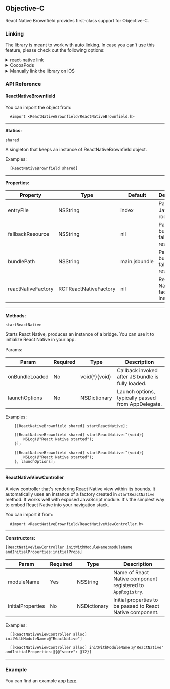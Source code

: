 ## Objective-C

React Native Brownfield provides first-class support for Objective-C.

### Linking

The library is meant to work with [auto linking](https://github.com/react-native-community/cli/blob/master/docs/autolinking.md). In case you can't use this feature, please check out the following options:

<details>
<summary>react-native link</summary>
Run the following command in your terminal:

```bash
  react-native link @callstack/react-native-brownfield
```
</details>

<details>
<summary>CocoaPods</summary>
Add the following line to your `Podfile`:

```ruby
  pod 'ReactNativeBrownfield', :path => '../node_modules/@callstack/react-native-brownfield'
```
</details>

<details>
<summary>Manually link the library on iOS</summary>

### `Open project.xcodeproj in Xcode`

Drag `ReactNativeBrownfield.xcodeproj` to your project on Xcode (usually under the Libraries group on Xcode):

![xcode-add](https://facebook.github.io/react-native/docs/assets/AddToLibraries.png)

### Link `libReactNativeBrownfield.a` binary with libraries

Click on your main project file (the one that represents the `.xcodeproj`) select `Build Phases` and drag the static library from the `Products` folder inside the Library you are importing to `Link Binary With Libraries` (or use the `+` sign and choose library from the list):

![xcode-link](https://facebook.github.io/react-native/docs/assets/AddToBuildPhases.png)
</details>

### API Reference

#### ReactNativeBrownfield

You can import the object from:

```objc
  #import <ReactNativeBrownfield/ReactNativeBrownfield.h>
```

---

**Statics:**

`shared`

A singleton that keeps an instance of ReactNativeBrownfield object.

Examples:

```objc
  [ReactNativeBrownfield shared]
```

---

**Properties:**

| Property                   | Type                    | Default        | Description                                        |
| -------------------------- | ----------------------- | -------------- | -------------------------------------------------- |
| entryFile                  | NSString                | index          | Path to JavaScript root.                           |
| fallbackResource           | NSString                | nil            | Path to bundle fallback resource.                  |
| bundlePath                 | NSString                | main.jsbundle  | Path to bundle fallback resource.                  |
| reactNativeFactory         | RCTReactNativeFactory   | nil            | React Native factory instance.                     |

---

**Methods:**

`startReactNative`

Starts React Native, produces an instance of a bridge. You can use it to initialize React Native in your app.

Params:

| Param                   | Required | Type          | Description                                           |
| ----------------------- | -------- | ------------- | ----------------------------------------------------- |
| onBundleLoaded          | No       | void(^)(void) | Callback invoked after JS bundle is fully loaded.     |
| launchOptions           | No       | NSDictionary  | Launch options, typically passed from AppDelegate.    |

Examples:

```objc
    [[ReactNativeBrownfield shared] startReactNative];
```

```objc
    [[ReactNativeBrownfield shared] startReactNative:^(void){
        NSLog(@"React Native started");
    }];
```

```objc
    [[ReactNativeBrownfield shared] startReactNative:^(void){
        NSLog(@"React Native started");
    }, launchOptions];
```

---

#### ReactNativeViewController

A view controller that's rendering React Native view within its bounds. It automatically uses an instance of a factory created in `startReactNative` method. It works well with exposed JavaScript module. It's the simplest way to embed React Native into your navigation stack.

You can import it from:

```objc
  #import <ReactNativeBrownfield/ReactNativeViewController.h>
```

---

**Constructors:**

`[ReactNativeViewController initWithModuleName:moduleName andInitialProperties:initialProps]`

| Param              | Required  | Type          | Description                                                   |
| ------------------ | --------- | ------------- | ------------------------------------------------------------- |
| moduleName         | Yes       | NSString      | Name of React Native component registered to `AppRegistry`.   |
| initialProperties  | No        | NSDictionary  | Initial properties to be passed to React Native component.    |

Examples:

```objc
  [[ReactNativeViewController alloc] initWithModuleName:@"ReactNative"]
```

```objc
  [[ReactNativeViewController alloc] initWithModuleName:@"ReactNative" andInitialProperties:@{@"score": @12}]
```

---

### Example

You can find an example app [here](../example/objc).


